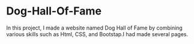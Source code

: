 # Dog-Hall-Of-Fame
In this project, I made a website named Dog Hall of Fame by combining various skills such as Html, CSS, and Bootstap.I had made several pages. 
